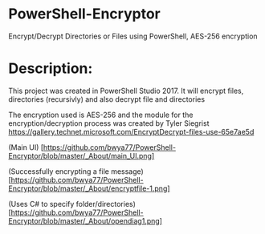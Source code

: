 # PowerShell-Encryptor
Encrypt/Decrypt Directories or Files using PowerShell, AES-256 encryption

# Description: 
This project was created in PowerShell Studio 2017. It will encrypt files, directories (recursivly) and also decrypt file and directories

The encryption used is AES-256 and the module for the encryption/decryption process was created by Tyler Siegrist
https://gallery.technet.microsoft.com/EncryptDecrypt-files-use-65e7ae5d

(Main UI) [https://github.com/bwya77/PowerShell-Encryptor/blob/master/_About/main_UI.png]

(Successfully encrypting a file message) [https://github.com/bwya77/PowerShell-Encryptor/blob/master/_About/encryptfile-1.png]

(Uses C# to specify folder/directories) [https://github.com/bwya77/PowerShell-Encryptor/blob/master/_About/opendiag1.png]
